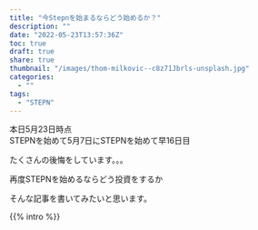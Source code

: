 ```yaml
---
title: "今Stepnを始まるならどう始めるか？"
description: ""
date: "2022-05-23T13:57:36Z"
toc: true
draft: true
share: true
thumbnail: "/images/thom-milkovic--c8z71Jbrls-unsplash.jpg"
categories:
  - ""
tags:
  - "STEPN"
---
```


本日5月23日時点  
STEPNを始めて5月7日にSTEPNを始めて早16日目  

たくさんの後悔をしています。。。  

再度STEPNを始めるならどう投資をするか  
  
そんな記事を書いてみたいと思います。 

<!--more-->

{{% intro %}}





